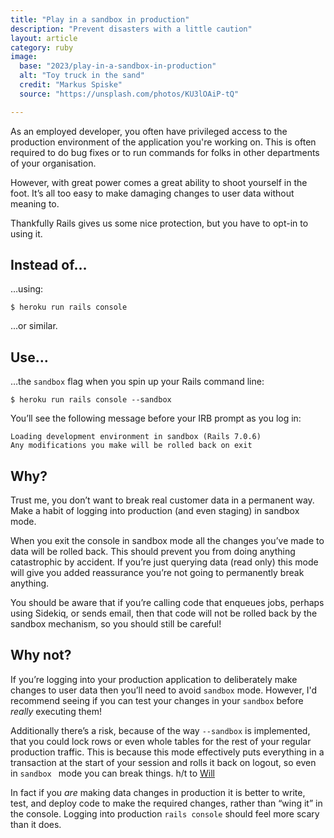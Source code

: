 ```yaml
---
title: "Play in a sandbox in production"
description: "Prevent disasters with a little caution"
layout: article
category: ruby
image:
  base: "2023/play-in-a-sandbox-in-production"
  alt: "Toy truck in the sand"
  credit: "Markus Spiske"
  source: "https://unsplash.com/photos/KU3lOAiP-tQ"

---
```


As an employed developer, you often have privileged access to the production environment of the application you're working on. This is often required to do bug fixes or to run commands for folks in other departments of your organisation.

However, with great power comes a great ability to shoot yourself in the foot. It’s all too easy to make damaging changes to user data without meaning to.

Thankfully Rails gives us some nice protection, but you have to opt-in to using it.

## Instead of…

…using:

```shell
$ heroku run rails console
```

...or similar.

## Use…

…the `sandbox` flag when you spin up your Rails command line:

```shell
$ heroku run rails console --sandbox
```

You’ll see the following message before your IRB prompt as you log in:

```
Loading development environment in sandbox (Rails 7.0.6)
Any modifications you make will be rolled back on exit
```


## Why?

Trust me, you don’t want to break real customer data in a permanent way. Make a habit of logging into production (and even staging) in sandbox mode.

When you exit the console in sandbox mode all the changes you’ve made to data will be rolled back. This should prevent you from doing anything catastrophic by accident. If you’re just querying data (read only) this mode will give you added reassurance you’re not going to permanently break anything.

You should be aware that if you’re calling code that enqueues jobs, perhaps using Sidekiq, or sends email, then that code will not be rolled back by the sandbox mechanism, so you should still be careful!


## Why not?

If you’re logging into your production application to deliberately make changes to user data then you’ll need to avoid `sandbox` mode. However, I'd recommend seeing if you can test your changes in your `sandbox` before _really_ executing them!

Additionally there’s a risk, because of the way `--sandbox` is implemented, that you could lock rows or even whole tables for the rest of your regular production traffic. This is because this mode effectively puts everything in a transaction at the start of your session and rolls it back on logout, so even in `sandbox ` mode you can break things. h/t to [Will](https://twitter.com/will_j)

In fact if you _are_ making data changes in production it is better to write, test, and deploy code to make the required changes, rather than “wing it” in the console. Logging into production `rails console` should feel more scary than it does.
